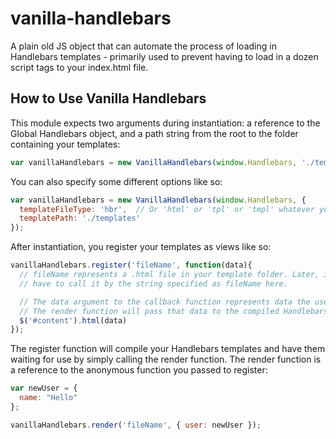 vanilla-handlebars
==================

A plain old JS object that can automate the process of loading in Handlebars templates - primarily used to prevent having to load in a dozen script tags to your index.html file.


## How to Use Vanilla Handlebars
This module expects two arguments during instantiation: a reference to the Global Handlebars object, and a path string from the root to the folder containing your templates:

```javascript
var vanillaHandlebars = new VanillaHandlebars(window.Handlebars, './templates/');
```

You can also specify some different options like so:

```javascript
var vanillaHandlebars = new VanillaHandlebars(window.Handlebars, {
  templateFileType: 'hbr',  // Or 'html' or 'tpl' or 'tmpl' whatever you like
  templatePath: './templates'
});
```

After instantiation, you register your templates as views like so:

```javascript
vanillaHandlebars.register('fileName', function(data){
  // fileName represents a .html file in your template folder. Later, in order to render this template you will
  // have to call it by the string specified as fileName here.

  // The data argument to the callback function represents data the user may pass to render the compled Handlebars file. 
  // The render function will pass that data to the compiled Handlebars file and then data will be the HTML returned from the template.
  $('#content').html(data)
});
```

The register function will compile your Handlebars templates and have them waiting for use by simply calling the render function. The render function is a reference to the anonymous function you passed to register:

```javascript
var newUser = {
  name: "Hello"
};

vanillaHandlebars.render('fileName', { user: newUser });
```
